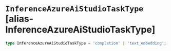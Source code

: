 # `InferenceAzureAiStudioTaskType` [alias-InferenceAzureAiStudioTaskType]
```typescript
type InferenceAzureAiStudioTaskType = 'completion' | 'text_embedding';
```
